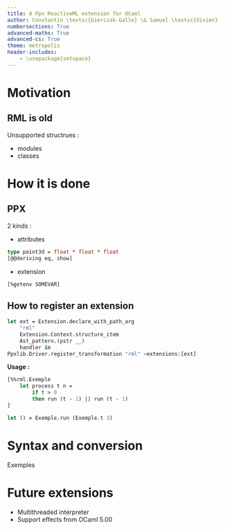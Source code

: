 ```yaml
---
title: A Ppx ReactiveML extension for OCaml
author: Constantin \textsc{Gierczak-Galle} \& Samuel \textsc{Vivien}
numbersections: True
advanced-maths: True
advanced-cs: True
theme: metropolis
header-includes:
    - \usepackage{setspace}
---
```


# Motivation

## RML is old

Unsupported structrues :

- modules
- classes

# How it is done

## PPX

2 kinds :

- attributes

```ocaml
type point3d = float * float * float
[@@deriving eq, show]
```

- extension

```ocaml
[%getenv SOMEVAR]
```

## How to register an extension

```ocaml
let ext = Extension.declare_with_path_arg
    "rml"
    Extension.Context.structure_item
    Ast_pattern.(pstr __)
    handler in 
Ppxlib.Driver.register_transformation "rml" ~extensions:[ext]
```

**Usage :**

```ocaml
[%%rml.Exemple
    let process t n =
        if t > 0 
        then run (t - 1) || run (t - 1)  
]

let () = Exemple.run (Exemple.t 3)
```

# Syntax and conversion

Exemples

# Future extensions

- Multithreaded interpreter
- Support effects from OCaml 5.00
